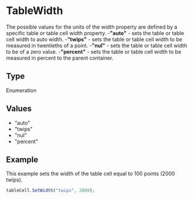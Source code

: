 # TableWidth

The possible values for the units of the width property are defined by a specific table or table cell width property.
-**"auto"** - sets the table or table cell width to auto width.
-**"twips"** - sets the table or table cell width to be measured in twentieths of a point.
-**"nul"** - sets the table or table cell width to be of a zero value.
-**"percent"** - sets the table or table cell width to be measured in percent to the parent container.

## Type

Enumeration

## Values

- "auto"
- "twips"
- "nul"
- "percent"


## Example

This example sets the width of the table cell equal to 100 points (2000 twips).

```javascript editor-docx
tableCell.SetWidth("twips", 2000);
```
